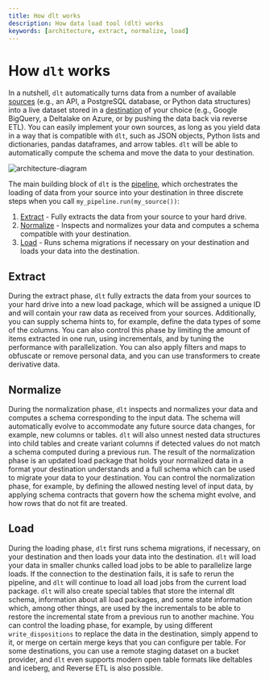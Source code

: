 ```yaml
---
title: How dlt works
description: How data load tool (dlt) works
keywords: [architecture, extract, normalize, load]
---
```


# How `dlt` works

In a nutshell, `dlt` automatically turns data from a number of available [sources](../../general-usage/source) (e.g., an API, a PostgreSQL database, or Python data structures) into a live dataset stored in a [destination](../../general-usage/destination) of your choice (e.g., Google BigQuery, a Deltalake on Azure, or by pushing the data back via reverse ETL). You can easily implement your own sources, as long as you yield data in a way that is compatible with `dlt`, such as JSON objects, Python lists and dictionaries, pandas dataframes, and arrow tables. `dlt` will be able to automatically compute the schema and move the data to your destination.

![architecture-diagram](/img/architecture-diagram.png)

The main building block of `dlt` is the [pipeline](../../general-usage/glossary.md#pipeline), which orchestrates the loading of data from your source into your destination in three discrete steps when you call `my_pipeline.run(my_source())`:

1. [Extract](how-dlt-works.md#extract) - Fully extracts the data from your source to your hard drive.
2. [Normalize](how-dlt-works.md#normalize) - Inspects and normalizes your data and computes a schema compatible with your destination.
3. [Load](how-dlt-works#load) - Runs schema migrations if necessary on your destination and loads your data into the destination.


## Extract

During the extract phase, `dlt` fully extracts the data from your sources to your hard drive into a new load package, which will be assigned a unique ID and will contain your raw data as received from your sources. Additionally, you can supply schema hints to, for example, define the data types of some of the columns. You can also control this phase by limiting the amount of items extracted in one run, using incrementals, and by tuning the performance with parallelization. You can also apply filters and maps to obfuscate or remove personal data, and you can use transformers to create derivative data.

## Normalize

During the normalization phase, `dlt` inspects and normalizes your data and computes a schema corresponding to the input data. The schema will automatically evolve to accommodate any future source data changes, for example, new columns or tables. `dlt` will also unnest nested data structures into child tables and create variant columns if detected values do not match a schema computed during a previous run. The result of the normalization phase is an updated load package that holds your normalized data in a format your destination understands and a full schema which can be used to migrate your data to your destination. You can control the normalization phase, for example, by defining the allowed nesting level of input data, by applying schema contracts that govern how the schema might evolve, and how rows that do not fit are treated.

## Load

During the loading phase, `dlt` first runs schema migrations, if necessary, on your destination and then loads your data into the destination. `dlt` will load your data in smaller chunks called load jobs to be able to parallelize large loads. If the connection to the destination fails, it is safe to rerun the pipeline, and `dlt` will continue to load all load jobs from the current load package. `dlt` will also create special tables that store the internal dlt schema, information about all load packages, and some state information which, among other things, are used by the incrementals to be able to restore the incremental state from a previous run to another machine. You can control the loading phase, for example, by using different `write_dispositions` to replace the data in the destination, simply append to it, or merge on certain merge keys that you can configure per table. For some destinations, you can use a remote staging dataset on a bucket provider, and `dlt` even supports modern open table formats like deltables and iceberg, and Reverse ETL is also possible.

